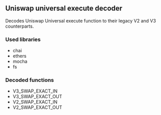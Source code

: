 ## Uniswap universal execute decoder
 Decodes Uniswap Universal execute function to their legacy V2 and V3 counterparts.

### Used libraries

- chai
- ethers
- mocha
- fs

### Decoded functions

- V3_SWAP_EXACT_IN
- V3_SWAP_EXACT_OUT
- V2_SWAP_EXACT_IN
- V2_SWAP_EXACT_OUT

